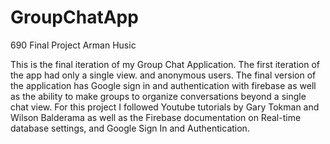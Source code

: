 # GroupChatApp
690 Final Project
Arman Husic

This is the final iteration of my Group Chat Application.
The first iteration of the app had only a single view. and anonymous users. 
The final version of the application has Google sign in and authentication with firebase
as well as the ability to make groups to organize conversations beyond a single chat view. 
For this project I followed Youtube tutorials by Gary Tokman and Wilson Balderama as well as the 
Firebase documentation on Real-time database settings, and Google Sign In and Authentication. 
